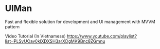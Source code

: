 # UIMan
Fast and flexible solution for development and UI management with MVVM pattern

Video Tutorial (In Vietnamese)
https://www.youtube.com/playlist?list=PLSvUOav0klXDXSH3arXDgMK9Bnc8ZGmnu
